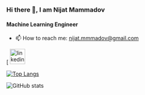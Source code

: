### Hi there 👋, I am Nijat Mammadov
#### Machine Learning Engineer


<!-- ![image](https://github.com/user-attachments/assets/f8b17d83-b923-409f-81a6-8594844dc660) -->




- 📫 How to reach me: nijat.mmmadov@gmail.com 


[ [<img src='https://cdn.jsdelivr.net/npm/simple-icons@3.0.1/icons/linkedin.svg' alt='linkedin' height='40'>](https://www.linkedin.com/in/https://www.linkedin.com/in/nijat-mammadov-09370022a//)  

[![Top Langs](https://github-readme-stats.vercel.app/api/top-langs/?username=nijatmammadov)](https://github.com/anuraghazra/github-readme-stats)

![GitHub stats](https://github-readme-stats.vercel.app/api?username=nijatmammadov&show_icons=true)  






